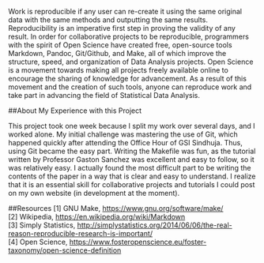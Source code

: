 Work is reproducible if any user can re-create it using the same original data with the same methods and outputting the same results. Reproducibility is an imperative first step in proving the validity of any result. In order for collaborative projects to be reproducible, programmers with the spirit of Open Science have created free, open-source tools Markdown, Pandoc, Git/Github, and Make, all of which improve the structure, speed, and organization of Data Analysis projects. Open Science is a movement towards making all projects freely available online to encourage the sharing of knowledge for advancement. As a result of this movement and the creation of such tools, anyone can reproduce work and take part in advancing the field of Statistical Data Analysis.

##About My Experience with this Project

This project took one week because I split my work over several days, and I worked alone. My initial challenge was mastering the use of Git, which happened quickly after attending the Office Hour of GSI Sindhuja. Thus, using Git became the easy part. Writing the Makefile was fun, as the tutorial written by Professor Gaston Sanchez was excellent and easy to follow, so it was relatively easy. I actually found the most difficult part to be writing the contents of the paper in a way that is clear and easy to understand. I realize that it is an essential skill for collaborative projects and tutorials I could post on my own website (in development at the moment). 

##Resources
[1] GNU Make, https://www.gnu.org/software/make/  
[2] Wikipedia, https://en.wikipedia.org/wiki/Markdown  
[3] Simply Statistics, http://simplystatistics.org/2014/06/06/the-real-reason-reproducible-research-is-important/  
[4] Open Science, https://www.fosteropenscience.eu/foster-taxonomy/open-science-definition